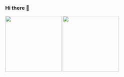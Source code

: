 ### Hi there 👋

<div>
<img height="180em" src="https://github-readme-stats.vercel.app/api?username=matheusosan&show_icons=true&theme=radical" />
<img height="180em" src="https://github-readme-stats.vercel.app/api/top-langs/?username=matheusosan&layout=compact" />
</div>
